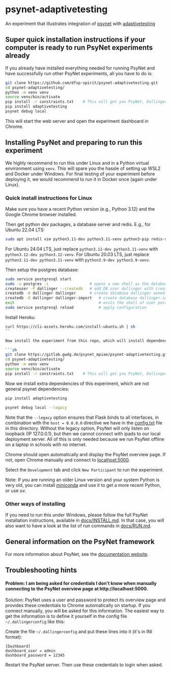 # psynet-adaptivetesting
An experiment that illustrates integration of [psynet](https://gitlab.com/PsyNetDev/PsyNet) with [adaptivetesting](https://github.com/condecon/adaptivetesting)


## Super quick installation instructions if your computer is ready to run PsyNet experiments already

If you already have installed everything needed for running PsyNet and have successfully run other PsyNet experiments, all you have to do is:

```sh
git clone https://github.com/dfsp-spirit/psynet-adaptivetesting.git
cd psynet-adaptivetesting/
python -m venv venv
source venv/bin/activate
pip install -r constraints.txt    # This will get you PsyNet, Dallinger and their dependencies
pip install adaptivetesting
psynet debug local
```

This will start the web server and open the experiment dashboard in Chrome.


## Installing PsyNet and preparing to run this experiment

We highly recommend to run this under Linux and in a Python virtual environment using `venv`. This will spare you the hassle of setting up WSL2 and Docker under Windows. For final testing of your experiment before deploying it, we would recommend to run it in Docker once (again under Linux).

### Quick install instructions for Linux

Make sure you have a recent Python version (e.g., Python 3.12) and the Google Chrome browser installed.

Then get python dev packages, a database server and redis. E.g., for Ubuntu 22.04 LTS:

```sh
sudo apt install vim python3.11-dev python3.11-venv python3-pip redis-server git libenchant-2-2 postgresql postgresql-contrib libpq-dev unzip curl
```

For Ubuntu 24.04 LTS, just replace `python3.11-dev python3.11-venv` with `python3.12-dev python3.12-venv`.
For Ubuntu 20.03 LTS, just replace `python3.11-dev python3.11-venv` with `python3.9-dev python3.9-venv`.

Then setup the postgres database:

```sh
sudo service postgresql start
sudo -u postgres -i                  # opens a new shell as the database user 'postgres'
createuser -P dallinger --createdb   # add DB user dallinger with createDB permission. When asked for new password, enter 'dallinger' (twice).
createdb -O dallinger dallinger      # create database dallinger owned by user dallinger
createdb -O dallinger dallinger-import   # create database dallinger-import owned by user dallinger
exit                                     # exits the shell of user postgres, so you are back to your user
sudo service postgresql reload           # apply configuration
```

Install Heroku:

```sh
curl https://cli-assets.heroku.com/install-ubuntu.sh | sh
``

Now install the experiment from this repo, which will install dependencies like the PsyNet and Dallinger python packages:

```sh
git clone https://gitlab.gwdg.de/psynet_mpiae/psynet-adaptivetesting.git
cd psynet-adaptivetesting/
python -m venv venv
source venv/bin/activate
pip install -r constraints.txt    # This will get you PsyNet, Dallinger and their dependencies
```

Now we install extra dependencies of this experiment, which are not general psynet dependencies:

```sh
pip install adaptivetesting
```

```sh
psynet debug local --legacy
```

Note that the `--legacy` option ensures that Flask binds to all interfaces, in combination with the `host = 0.0.0.0` directive we have in the [config.txt](./config.txt) file in this directory. Without the legacy option, PsyNet will only listen on loopback (IP 127.0.0.1), but then we cannot connect with ipads to our local deployment server. All of this is only needed because we run PsyNet offline on a laptop in schools with no internet.

Chrome should open automatically and display the PsyNet overview page. If not, open Chrome manually and connect to [localhost:5000](http://localhost:5000).

Select the `Development` tab and click `New Participant` to run the experiment.

Note: If you are running an older Linux version and your system Python is very old, you can install [miniconda](https://www.anaconda.com/docs/getting-started/miniconda/install) and use it to get a more recent Python, or use uv.


### Other ways of installing

If you need to run this under Windows, please follow the full PsyNet installation instructions, available in [docs/INSTALL.md](./docs/INSTALL.md). In that case, you will also want to have a look at the list of run commands in [docs/RUN.md](./docs/RUN.md).

## General information on the PsyNet framework

For more information about PsyNet, see the [documentation website](https://psynetdev.gitlab.io/PsyNet/).


## Troubleshooting hints

#### Problem: I am being asked for credentials I don't know when manually connecting to the PsyNet overview page at http://localhost:5000.

Solution: PsyNet uses a user and password to protect its overview page and provides these credentials to Chrome automatically on startup. If you connect manually, you will be asked for this information. The easiest way to get the information is to define it yourself in the config file `~/.dallingerconfig` like this:

Create the file `~/.dallingerconfig` and put these lines into it (it's in INI format):

```
[Dashboard]
dashboard_user = admin
dashboard_password = 12345
```

Restart the PsyNet server. Then use these credentials to login when asked.


